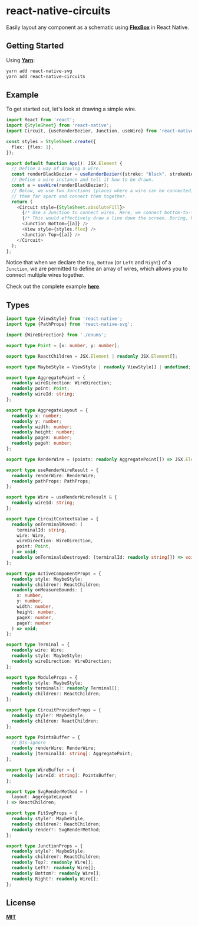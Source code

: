 # react-native-circuits
Easily layout any component as a schematic using [**FlexBox**](https://reactnative.dev/docs/flexbox) in React Native.

## Getting Started

Using [**Yarn**](https://yarnpkg.com):

```sh
yarn add react-native-svg
yarn add react-native-circuits
```

## Example

To get started out, let's look at drawing a simple wire.

```typescript
import React from 'react';
import {StyleSheet} from 'react-native';
import Circuit, {useRenderBezier, Junction, useWire} from 'react-native-circuits';

const styles = StyleSheet.create({
  flex: {flex: 1},
});

export default function App(): JSX.Element {
  // Define a way of drawing a wire.
  const renderBlackBezier = useRenderBezier({stroke: "black", strokeWidth: "0.5"});
  // Define a wire instance and tell it how to be drawn.
  const a = useWire(renderBlackBezier);
  // Below, we use two Junctions (places where a wire can be connected), spread
  // them far apart and connect them together.
  return (
    <Circuit style={StyleSheet.absoluteFill}>
      {/* Use a Junction to connect wires. Here, we connect bottom-to-top. */}
      {/* This would effectively draw a line down the screen. Boring, huh! */}
      <Junction Bottom={[a]} />
      <View style={styles.flex} />
      <Junction Top={[a]} />
    </Circuit>
  );
};
```

Notice that when we declare the `Top`, `Bottom` (or `Left` and `Right`) of a `Junction`, we are permitted to define an array of wires, which allows you to connect multiple wires together.

Check out the complete example [**here**](./example/App.tsx).

## Types

```typescript
import type {ViewStyle} from 'react-native';
import type {PathProps} from 'react-native-svg';

import {WireDirection} from './enums';

export type Point = [x: number, y: number];

export type ReactChildren = JSX.Element | readonly JSX.Element[];

export type MaybeStyle = ViewStyle | readonly ViewStyle[] | undefined;

export type AggregatePoint = {
  readonly wireDirection: WireDirection;
  readonly point: Point;
  readonly wireId: string;
};

export type AggregateLayout = {
  readonly x: number;
  readonly y: number;
  readonly width: number;
  readonly height: number;
  readonly pageX: number;
  readonly pageY: number;
};

export type RenderWire = (points: readonly AggregatePoint[]) => JSX.Element;

export type useRenderWireResult = {
  readonly renderWire: RenderWire;
  readonly pathProps: PathProps;
};

export type Wire = useRenderWireResult & {
  readonly wireId: string;
};

export type CircuitContextValue = {
  readonly onTerminalMoved: (
    terminalId: string,
    wire: Wire,
    wireDirection: WireDirection,
    point: Point,
  ) => void;
  readonly onTerminalsDestroyed: (terminalId: readonly string[]) => void;
};

export type ActiveComponentProps = {
  readonly style: MaybeStyle;
  readonly children?: ReactChildren;
  readonly onMeasureBounds: (
    x: number,
    y: number,
    width: number,
    height: number,
    pageX: number,
    pageY: number
  ) => void;
};

export type Terminal = {
  readonly wire: Wire;
  readonly style: MaybeStyle;
  readonly wireDirection: WireDirection;
};

export type ModuleProps = {
  readonly style: MaybeStyle;
  readonly terminals?: readonly Terminal[];
  readonly children?: ReactChildren;
};

export type CircuitProviderProps = {
  readonly style?: MaybeStyle;
  readonly children: ReactChildren;
};

export type PointsBuffer = {
  // @ts-ignore
  readonly renderWire: RenderWire;
  readonly [terminalId: string]: AggregatePoint;
};

export type WireBuffer = {
  readonly [wireId: string]: PointsBuffer;
};

export type SvgRenderMethod = (
  layout: AggregateLayout
) => ReactChildren;

export type FitSvgProps = {
  readonly style?: MaybeStyle;
  readonly children?: ReactChildren;
  readonly render?: SvgRenderMethod;
};

export type JunctionProps = {
  readonly style?: MaybeStyle;
  readonly children?: ReactChildren;
  readonly Top?: readonly Wire[];
  readonly Left?: readonly Wire[];
  readonly Bottom?: readonly Wire[];
  readonly Right?: readonly Wire[];
};

```

## License
[**MIT**](./LICENSE)
